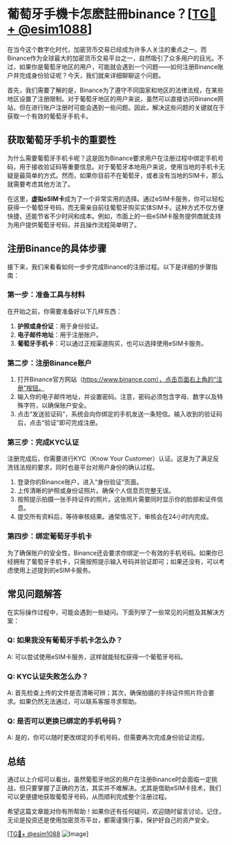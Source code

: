 # 葡萄牙手機卡怎麽註冊binance？[[TG💪+ @esim1088](https://t.me/s/esim1088)]

在当今这个数字化时代，加密货币交易已经成为许多人关注的重点之一。而Binance作为全球最大的加密货币交易平台之一，自然吸引了众多用户的目光。不过，如果你是葡萄牙地区的用户，可能就会遇到一个问题——如何注册Binance账户并完成身份验证呢？今天，我们就来详细聊聊这个问题。

首先，我们需要了解的是，Binance为了遵守不同国家和地区的法律法规，在某些地区设置了注册限制。对于葡萄牙地区的用户来说，虽然可以直接访问Binance网站，但在进行账户注册时可能会遇到一些问题。因此，解决这些问题的关键就在于获取一个有效的葡萄牙手机卡。

## 获取葡萄牙手机卡的重要性

为什么需要葡萄牙手机卡呢？这是因为Binance要求用户在注册过程中绑定手机号码，用于接收验证码等重要信息。对于葡萄牙本地用户来说，使用当地的手机卡无疑是最简单的方式。然而，如果你目前不在葡萄牙，或者没有当地的SIM卡，那么就需要考虑其他方法了。

在这里，**虚拟eSIM卡**成为了一个非常实用的选择。通过eSIM卡服务，你可以轻松获得一个葡萄牙号码，而无需亲自前往葡萄牙购买实体SIM卡。这种方式不仅方便快捷，还能节省不少时间和成本。例如，市面上的一些eSIM卡服务提供商就支持为用户提供葡萄牙号码，并且操作流程简单明了。

## 注册Binance的具体步骤

接下来，我们来看看如何一步步完成Binance的注册过程。以下是详细的步骤指南：

### 第一步：准备工具与材料

在开始之前，你需要准备好以下几样东西：
1. **护照或身份证**：用于身份验证。
2. **电子邮件地址**：用于注册账户。
3. **葡萄牙手机卡**：可以通过正规渠道购买，也可以选择使用eSIM卡服务。

### 第二步：注册Binance账户

1. 打开Binance官方网站（https://www.binance.com），点击页面右上角的“注册”按钮。
2. 输入你的电子邮件地址，并设置密码。注意，密码必须包含字母、数字以及特殊字符，以确保账户安全。
3. 点击“发送验证码”，系统会向你绑定的手机发送一条短信。输入收到的验证码后，点击“验证”即可完成注册。

### 第三步：完成KYC认证

注册完成后，你需要进行KYC（Know Your Customer）认证。这是为了满足反洗钱法规的要求，同时也是平台对用户身份的确认过程。

1. 登录你的Binance账户，进入“身份验证”页面。
2. 上传清晰的护照或身份证照片。确保个人信息页完整无误。
3. 按照提示拍摄一张手持证件的照片。这张照片需要同时显示你的脸部和证件信息。
4. 提交所有资料后，等待审核结果。通常情况下，审核会在24小时内完成。

### 第四步：绑定葡萄牙手机卡

为了确保账户的安全性，Binance还会要求你绑定一个有效的手机号码。如果你已经拥有了葡萄牙手机卡，只需按照提示输入号码并验证即可；如果还没有，可以考虑使用上述提到的eSIM卡服务。

## 常见问题解答

在实际操作过程中，可能会遇到一些疑问。下面列举了一些常见的问题及其解决方案：

### Q: 如果我没有葡萄牙手机卡怎么办？
A: 可以尝试使用eSIM卡服务，这样就能轻松获得一个葡萄牙号码。

### Q: KYC认证失败怎么办？
A: 首先检查上传的文件是否清晰可辨；其次，确保拍摄的手持证件照片符合要求。如果仍然无法通过，可以联系客服寻求帮助。

### Q: 是否可以更换已绑定的手机号码？
A: 是的，你可以随时更改绑定的手机号码，但需要再次完成身份验证流程。

## 总结

通过以上介绍可以看出，虽然葡萄牙地区的用户在注册Binance时会面临一定挑战，但只要掌握了正确的方法，其实并不难解决。尤其是借助eSIM卡技术，我们可以更便捷地获取葡萄牙号码，从而顺利完成整个注册过程。

希望这篇文章能对你有所帮助！如果你还有任何疑问，欢迎随时留言讨论。记住，无论是投资还是使用加密货币平台，都需谨慎行事，保护好自己的资产安全。

[[TG💪+ @esim1088](https://t.me/s/esim1088) ![Image](https://i.postimg.cc/4NQfJmqS/Snipaste-2025-05-13-00-14-12.png)]